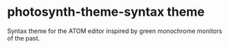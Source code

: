 # photosynth-theme-syntax theme

Syntax theme for the ATOM editor inspired by green monochrome monitors of the past.
